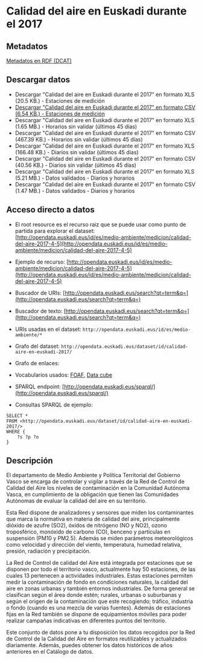 # Calidad del aire en Euskadi durante el 2017

## Metadatos
[Metadatos en RDF (DCAT)](DCAT-LinkedData.rdf)

## Descargar datos

* Descargar "Calidad del aire en Euskadi durante el 2017" en formato XLS (20.5 KB.) - Estaciones de medición
* [Descargar "Calidad del aire en Euskadi durante el 2017" en formato CSV (6.54 KB.) - Estaciones de medición](http://opendata.euskadi.eus/contenidos/ds_informes_estudios/calidad_aire_2017/es_def/adjuntos/datos_diarios_csv.zip)
* Descargar "Calidad del aire en Euskadi durante el 2017" en formato XLS (1.65 MB.) - Horarios sin validar (últimos 45 días)
* Descargar "Calidad del aire en Euskadi durante el 2017" en formato CSV (467.39 KB.) - Horarios sin validar (últimos 45 días)
* Descargar "Calidad del aire en Euskadi durante el 2017" en formato XLS (166.48 KB.) - Diarios sin validar (últimos 45 días)
* Descargar "Calidad del aire en Euskadi durante el 2017" en formato CSV (40.56 KB.) - Diarios sin validar (últimos 45 días)
* Descargar "Calidad del aire en Euskadi durante el 2017" en formato XLS (5.21 MB.) - Datos validados - Diarios y horarios
* Descargar "Calidad del aire en Euskadi durante el 2017" en formato CSV (1.47 MB.) - Datos validados - Diarios y horarios

## Acceso directo a datos

* El root resource es el recurso raiz que se puede usar como punto de partida para explorar el dataset: 
[http://opendata.euskadi.eus/id/es/medio-ambiente/medicion/calidad-del-aire-2017-4-5](http://opendata.euskadi.eus/id/es/medio-ambiente/medicion/calidad-del-aire-2017-4-5) 

* Ejemplo de recurso: [http://opendata.euskadi.eus/id/es/medio-ambiente/medicion/calidad-del-aire-2017-4-5](http://opendata.euskadi.eus/id/es/medio-ambiente/medicion/calidad-del-aire-2017-4-5) 

* Buscador de URIs: [http://opendata.euskadi.eus/search?qt=term&q=](http://opendata.euskadi.eus/search?qt=term&q=) 

* Buscador de texto: [http://opendata.euskadi.eus/search?qt=term&q=](http://opendata.euskadi.eus/search?qt=term&q=)

* URIs usadas en el dataset: `http://opendata.euskadi.eus/id/es/medio-ambiente/*`

* Grafo del dataset: `http://opendata.euskadi.eus/dataset/id/calidad-aire-en-euskadi-2017/`

* Grafo de enlaces: 
 
* Vocabularios usados: [FOAF](http://xmlns.com/foaf/0.1/), [Data cube](http://purl.org/linked-data/cube#)

* SPARQL endpoint: [http://opendata.euskadi.eus/sparql/](http://opendata.euskadi.eus/sparql/)

* Consultas SPARQL de ejemplo:

```
SELECT *
FROM <http://opendata.euskadi.eus/dataset/id/calidad-aire-en-euskadi-2017/>
WHERE {
	?s ?p ?o
}
```

## Descripción

El departamento de Medio Ambiente y Política Territorial del Gobierno Vasco se encarga de controlar y vigilar a través de la Red de Control de Calidad del Aire los niveles de contaminación en la Comunidad Autónoma Vasca, en cumplimiento de la obligación que tienen las Comunidades Autónomas de evaluar la calidad del aire en su territorio.

Esta Red dispone de analizadores y sensores que miden los contaminantes que marca la normativa en materia de calidad del aire, principalmente dióxido de azufre (SO2), óxidos de nitrógeno (NO y NO2), ozono troposférico, monóxido de carbono (CO), benceno y partículas en suspensión (PM10 y PM2.5). Además se miden parámetros meteorológicos como velocidad y dirección del viento, temperatura, humedad relativa, presión, radiación y precipitación.

La Red de Control de calidad del Aire está integrada por estaciones que se disponen por todo el territorio vasco, actualmente hay 50 estaciones, de las cuales 13 pertenecen a actividades industriales. Estas estaciones permiten medir la contaminación de fondo en condiciones naturales, la calidad del aire en zonas urbanas y también entornos industriales. De forma general se clasifican según el área donde estén; rurales, urbanas o suburbanas y según el origen de la contaminación que este recogiendo; tráfico, industria o fondo (cuando es una mezcla de varias fuentes). Además de estaciones fijas en la Red también se dispone de equipamientos móviles para poder realizar campañas indicativas en diferentes puntos del territorio.

Este conjunto de datos pone a tu disposición los datos recogidos por la Red de Control de la Calidad del Aire en formatos reutilizables y actualizados diariamente. Además, puedes obtener los datos históricos de años anteriores en el Catálogo de datos.

